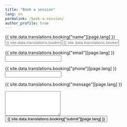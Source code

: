```yaml
---
title: "Book a session"
lang: en
permalink: /book-a-session/
author_profile: true
---
```


<form class="form scroll-effect" id="bookingForm">
  <label for="name">{{ site.data.translations.booking["name"][page.lang] }}</label>
  <input id="first_name" type="text" placeholder="{{ site.data.translations.booking['first_name'][page.lang] }}" required/>
  <input id="last_name" type="text" placeholder="{{ site.data.translations.booking['last_name'][page.lang] }}" required/>

  <label for="email">{{ site.data.translations.booking["email"][page.lang] }}</label>
  <input type="email" id="email" required />

  <label for="phone">{{ site.data.translations.booking["phone"][page.lang] }}</label>
  <input type="tel" id="phone" required />

  <label for="message">{{ site.data.translations.booking["message"][page.lang] }}</label>
  <textarea id="message" rows="5" maxlength="500" required></textarea>

  <input type="submit" id="submit" value='{{ site.data.translations.booking["submit"][page.lang] }}'/>
</form>

<script type="text/javascript">
  var email_template = '{{ site.data.translations.booking["template"][page.lang] }}';
  var confirmation_text = '{{ site.data.translations.booking["alert"][page.lang] }}'
</script>
<script type="text/javascript" src="/assets/js/emailjs.js"></script>
